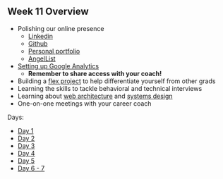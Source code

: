 ## Week 11 Overview
* Polishing our online presence
  * [Linkedin][linkedin]
  * [Github][github]
  * [Personal portfolio][portfolio]
  * [AngelList][angellist]
* [Setting up Google Analytics][analytics-sparknotes]
  * **Remember to share access with your coach!**
* Building a [flex project][flex-project] to help differentiate yourself from other grads
* Learning the skills to tackle behavioral and technical interviews
* Learning about [web architecture][architecture-slides] and [systems design][systems-design]
* One-on-one meetings with your career coach

Days:
* [Day 1](./day1.md)
* [Day 2](./day2.md)
* [Day 3](./day3.md)
* [Day 4](./day4.md)
* [Day 5](./day5.md)
* [Day 6 - 7](./day6-7.md)
<!-- LINKS -->
<!-- Job Search Projects -->
[flex-project]: ../projects/flex-project/flex-project.md
[portfolio]: ../application-materials/portfolio/portfolio.md
[analytics-sparknotes]: ../projects/google-analytics/google-analytics-sparknotes.md

<!-- Online Presence -->
[linkedin]: ../application-materials/linkedin/linkedin.md
[github]: ../application-materials/github/github.md
[angellist]: ../application-materials/angellist/angellist.md

<!-- Misc. -->
[architecture-slides]: https://drive.google.com/a/appacademy.io/file/d/0B1ljY87XS9z0aDZZRHo1dW5zZWNjQjIzcFI5TGxIRF9MSTk4/view?usp=sharing
[systems-design]: ../technical-skills/system-design/introduction.md
